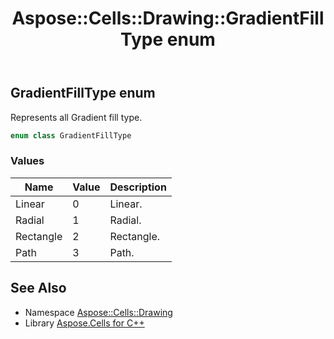 ﻿---
title: Aspose::Cells::Drawing::GradientFillType enum
linktitle: GradientFillType
second_title: Aspose.Cells for C++ API Reference
description: 'Aspose::Cells::Drawing::GradientFillType enum. Represents all Gradient fill type in C++.'
type: docs
weight: 8500
url: /cpp/aspose.cells.drawing/gradientfilltype/
---
## GradientFillType enum


Represents all Gradient fill type.

```cpp
enum class GradientFillType
```

### Values

| Name | Value | Description |
| --- | --- | --- |
| Linear | 0 | Linear. |
| Radial | 1 | Radial. |
| Rectangle | 2 | Rectangle. |
| Path | 3 | Path. |

## See Also

* Namespace [Aspose::Cells::Drawing](../)
* Library [Aspose.Cells for C++](../../)
